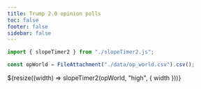 ```yaml
---
title: Trump 2.0 opinion polls
toc: false
footer: false
sidebar: false
---
```


```js
import { slopeTimer2 } from "./slopeTimer2.js";
```

```js
const opWorld = FileAttachment("./data/op_world.csv").csv();
```

<div class="grid grid-cols-4">
  <div class="gird-colspan-1"></div>
  <div class="grid-colspan-2">
        ${resize((width) => slopeTimer2(opWorld, "high", { width }))}
    </div>
</div>
